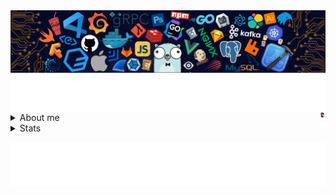 <img align="center" src="https://github.com/AlexRoman777/AlexRoman777/blob/stats/images/banner07.png">

<img align="center" src="https://github.com/AlexRoman777/AlexRoman777/blob/stats/images/banner08.svg">

<details>

<summary>About me  <img align="right" src="https://github.com/AlexRoman777/AlexRoman777/blob/stats/images/square.png" alt="ME" width=2% /></summary>

```yaml
name: Alex Roman
located_in: Stockholm, Sweden 🇸🇪
education: DevOps Engineer @ Nackademin 🎓

on: 
  schedule:
    - cron: '0 9-17 * * 1-5'
  workflow_dispatch:

runs-on: ["Coffee ☕️", "Pizza 🍕"]
```

</details>

<details>

<summary>Stats  <img align="right" src="https://github.com/AlexRoman777/AlexRoman777/blob/stats/images/iso.svg" alt="ISO" width=2% /></summary>

<!-- <p align="center">
  <img src="https://github.com/AlexRoman777/AlexRoman777/blob/stats/others/base.svg" alt="Base" />
</p> -->

<!-- <p align="center">
  <img src="https://github.com/AlexRoman777/AlexRoman777/blob/stats/others/facts.svg" alt="Facts" />
</p> -->

<!-- <p align="center">
  <img src="https://github.com/AlexRoman777/AlexRoman777/blob/stats/others/habits.svg" alt="Habits" />
</p> -->

<p align="center">
  <img src="https://github.com/AlexRoman777/AlexRoman777/blob/stats/others/languages.svg" alt="Most Used Languages" />
</p>

<!-- <p align="center">
  <img src="https://github.com/AlexRoman777/AlexRoman777/blob/stats/others/isocalendar.svg" alt="Iso Calendar" />
</p> -->

</details>

<p align="center">
  <img src="https://github.com/AlexRoman777/AlexRoman777/blob/stats/others/footer.svg" alt="Footer" />
</p>

